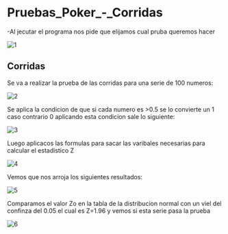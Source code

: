 # Pruebas_Poker_-_Corridas

-Al jecutar el programa nos pide que elijamos cual pruba queremos hacer 

![1](https://user-images.githubusercontent.com/33550350/58817076-84e8b800-85f0-11e9-981f-c3ab09df2181.PNG)

## Corridas
Se va a realizar la prueba de las corridas para una serie de 100 numeros:

![2](https://user-images.githubusercontent.com/33550350/58817268-004a6980-85f1-11e9-92b4-f17210cf4728.PNG)

Se aplica la condicion de que si cada numero es >0.5 se lo convierte un 1 caso contrario 0
aplicando esta condicion sale lo siguiente:

![3](https://user-images.githubusercontent.com/33550350/58817452-61723d00-85f1-11e9-9e24-d009f76fe931.PNG)

Luego aplicacos las formulas para sacar las varibales necesarias para calcular el estadistico Z

![4](https://user-images.githubusercontent.com/33550350/58817563-9c747080-85f1-11e9-8974-a27616deaee2.PNG)

Vemos que nos arroja los siguientes resultados:

![5](https://user-images.githubusercontent.com/33550350/58817681-ec533780-85f1-11e9-8b3f-c1f6c223ed67.PNG)


Comparamos el valor Zo en la tabla de la distribucion normal con un viel del confinza del 0.05 el cual es Z=1.96 y vemos si esta serie pasa
la prueba

![6](https://user-images.githubusercontent.com/33550350/58817767-14429b00-85f2-11e9-97d8-72e0f36b46fb.PNG)





